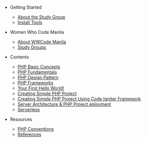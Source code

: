- Getting Started
  - [About the Study Group](README.md)
  - [Install Tools](getting_started/install_tools.md)

- Women Who Code Manila
  - [About WWCode Manila](wwcodemanila/about.md)
  - [Study Groups](wwcodemanila/study_groups.md)

- Contents
  - [PHP Basic Concepts](contents/basic_concepts.md)
  - [PHP Fundamentals](contents/php_fundamental.md)
  - [PHP Design Pattern](contents/design_pattern.md)
  - [PHP Frameworks](contents/php_frameworks.md)
  - [Your First Hello World!](contents/hello.md)
  - [Creating Simple PHP Project](contents/simple_project.md)
  - [Creating Simple PHP Project Using Code Igniter Framework](contents/codeigniter.md)
  - [Server Architecture & PHP Project eployment](contents/architecture.md)
  - [Serverless](contents/serverless.md)
  
- Resources
  - [PHP Conventions](resources/php_conventions.md)
  - [References](resources/references.md)
